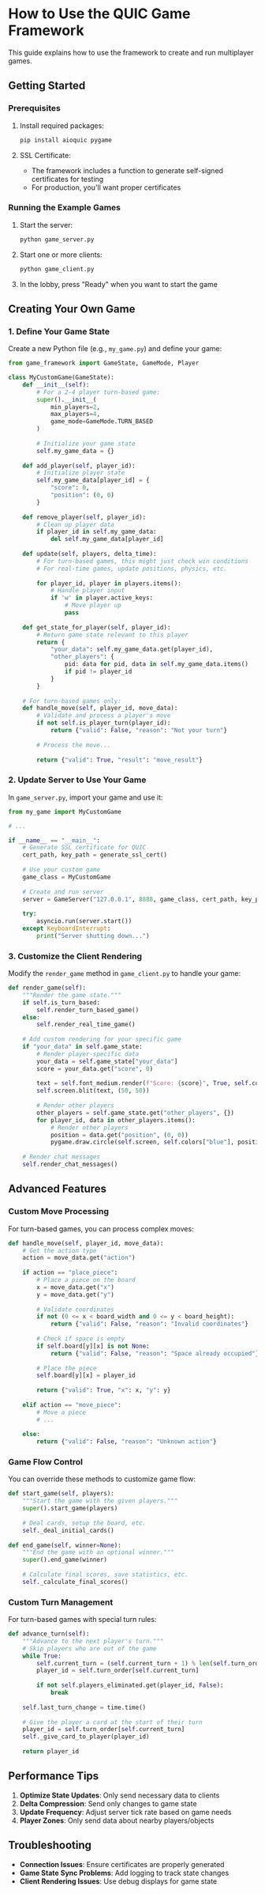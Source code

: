 # How to Use the QUIC Game Framework

This guide explains how to use the framework to create and run multiplayer games.

## Getting Started

### Prerequisites

1. Install required packages:
   ```bash
   pip install aioquic pygame
   ```

2. SSL Certificate:
   - The framework includes a function to generate self-signed certificates for testing
   - For production, you'll want proper certificates

### Running the Example Games

1. Start the server:
   ```bash
   python game_server.py
   ```

2. Start one or more clients:
   ```bash
   python game_client.py
   ```

3. In the lobby, press "Ready" when you want to start the game

## Creating Your Own Game

### 1. Define Your Game State

Create a new Python file (e.g., `my_game.py`) and define your game:

```python
from game_framework import GameState, GameMode, Player

class MyCustomGame(GameState):
    def __init__(self):
        # For a 2-4 player turn-based game:
        super().__init__(
            min_players=2,
            max_players=4,
            game_mode=GameMode.TURN_BASED
        )
        
        # Initialize your game state
        self.my_game_data = {}
        
    def add_player(self, player_id):
        # Initialize player state
        self.my_game_data[player_id] = {
            "score": 0,
            "position": (0, 0)
        }
    
    def remove_player(self, player_id):
        # Clean up player data
        if player_id in self.my_game_data:
            del self.my_game_data[player_id]
    
    def update(self, players, delta_time):
        # For turn-based games, this might just check win conditions
        # For real-time games, update positions, physics, etc.
        
        for player_id, player in players.items():
            # Handle player input
            if 'w' in player.active_keys:
                # Move player up
                pass
    
    def get_state_for_player(self, player_id):
        # Return game state relevant to this player
        return {
            "your_data": self.my_game_data.get(player_id),
            "other_players": {
                pid: data for pid, data in self.my_game_data.items()
                if pid != player_id
            }
        }
    
    # For turn-based games only:
    def handle_move(self, player_id, move_data):
        # Validate and process a player's move
        if not self.is_player_turn(player_id):
            return {"valid": False, "reason": "Not your turn"}
            
        # Process the move...
        
        return {"valid": True, "result": "move_result"}
```

### 2. Update Server to Use Your Game

In `game_server.py`, import your game and use it:

```python
from my_game import MyCustomGame

# ...

if __name__ == "__main__":
    # Generate SSL certificate for QUIC
    cert_path, key_path = generate_ssl_cert()
    
    # Use your custom game
    game_class = MyCustomGame
    
    # Create and run server
    server = GameServer("127.0.0.1", 8888, game_class, cert_path, key_path)
    
    try:
        asyncio.run(server.start())
    except KeyboardInterrupt:
        print("Server shutting down...")
```

### 3. Customize the Client Rendering

Modify the `render_game` method in `game_client.py` to handle your game:

```python
def render_game(self):
    """Render the game state."""
    if self.is_turn_based:
        self.render_turn_based_game()
    else:
        self.render_real_time_game()
    
    # Add custom rendering for your specific game
    if "your_data" in self.game_state:
        # Render player-specific data
        your_data = self.game_state["your_data"]
        score = your_data.get("score", 0)
        
        text = self.font_medium.render(f"Score: {score}", True, self.colors["white"])
        self.screen.blit(text, (50, 50))
        
        # Render other players
        other_players = self.game_state.get("other_players", {})
        for player_id, data in other_players.items():
            # Render other players
            position = data.get("position", (0, 0))
            pygame.draw.circle(self.screen, self.colors["blue"], position, 10)
    
    # Render chat messages
    self.render_chat_messages()
```

## Advanced Features

### Custom Move Processing

For turn-based games, you can process complex moves:

```python
def handle_move(self, player_id, move_data):
    # Get the action type
    action = move_data.get("action")
    
    if action == "place_piece":
        # Place a piece on the board
        x = move_data.get("x")
        y = move_data.get("y")
        
        # Validate coordinates
        if not (0 <= x < board_width and 0 <= y < board_height):
            return {"valid": False, "reason": "Invalid coordinates"}
            
        # Check if space is empty
        if self.board[y][x] is not None:
            return {"valid": False, "reason": "Space already occupied"}
            
        # Place the piece
        self.board[y][x] = player_id
        
        return {"valid": True, "x": x, "y": y}
        
    elif action == "move_piece":
        # Move a piece
        # ...
    
    else:
        return {"valid": False, "reason": "Unknown action"}
```

### Game Flow Control

You can override these methods to customize game flow:

```python
def start_game(self, players):
    """Start the game with the given players."""
    super().start_game(players)
    
    # Deal cards, setup the board, etc.
    self._deal_initial_cards()
    
def end_game(self, winner=None):
    """End the game with an optional winner."""
    super().end_game(winner)
    
    # Calculate final scores, save statistics, etc.
    self._calculate_final_scores()
```

### Custom Turn Management

For turn-based games with special turn rules:

```python
def advance_turn(self):
    """Advance to the next player's turn."""
    # Skip players who are out of the game
    while True:
        self.current_turn = (self.current_turn + 1) % len(self.turn_order)
        player_id = self.turn_order[self.current_turn]
        
        if not self.players_eliminated.get(player_id, False):
            break
    
    self.last_turn_change = time.time()
    
    # Give the player a card at the start of their turn
    player_id = self.turn_order[self.current_turn]
    self._give_card_to_player(player_id)
    
    return player_id
```

## Performance Tips

1. **Optimize State Updates**: Only send necessary data to clients
2. **Delta Compression**: Send only changes to game state
3. **Update Frequency**: Adjust server tick rate based on game needs
4. **Player Zones**: Only send data about nearby players/objects

## Troubleshooting

- **Connection Issues**: Ensure certificates are properly generated
- **Game State Sync Problems**: Add logging to track state changes
- **Client Rendering Issues**: Use debug displays for game state